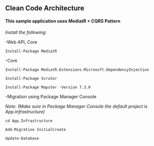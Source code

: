 ## Clean Code Architecture

#### This sample application uses MediatR + CQRS Pattern

_Install the following:_

-Web API, Core
```
Install-Package MediatR
```
-Core
```
Install-Package MediatR.Extensions.Microsoft.DependencyInjection
```
```
Install-Package Scrutor
```
```
Install-Package Mapster -Version 7.3.0
```
-Migration using Package Manager Console 

_Note: (Make sure in Package Manager Console the default project is App.Infrastructure)_

```
cd App.Infrastructure
```
```
Add-Migration InitialCreate
```
```
Update-Database
```
